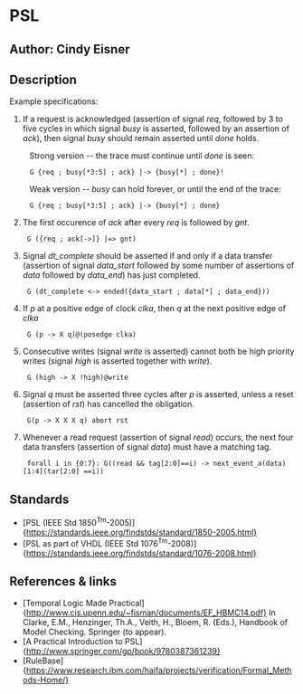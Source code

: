 # PSL 

## Author: Cindy Eisner
## Description


Example specifications: 

1.  If a request is acknowledged (assertion of signal *req*, followed by 3 to five cycles in which signal *busy* is asserted, followed by an assertion of *ack*), then signal *busy* should remain asserted until *done* holds.   

&nbsp;&nbsp;&nbsp;&nbsp;&nbsp;&nbsp;&nbsp;&nbsp;&nbsp;Strong version -- the trace must continue until *done* is seen:

         G {req ; busy[*3:5] ; ack} |-> {busy[*] ; done}!

&nbsp;&nbsp;&nbsp;&nbsp;&nbsp;&nbsp;&nbsp;&nbsp;&nbsp;Weak version -- *busy* can hold forever, or until the end of the trace:

         G {req ; busy[*3:5] ; ack} |-> {busy[*] ; done}


2.  The first occurence of *ack* after every *req* is followed by *gnt*.

         G ({req ; ack[->]} |=> gnt)

3.  Signal *dt\_complete* should be asserted if and only if a data transfer (assertion of signal *data\_start* followed by some number of assertions of *data* followed by *data\_end*) has just completed.  

         G (dt_complete <-> ended({data_start ; data[*] ; data_end}))

4.  If *p* at a positive edge of clock *clka*, then *q* at the next positive edge of *clka*

         G (p -> X q)@(posedge clka)

5.  Consecutive writes (signal *write* is asserted) cannot both be high priority writes (signal *high* is asserted together with *write*). 

         G (high -> X !high)@write


6.  Signal *q* must be asserted three cycles after *p* is asserted, unless a reset (assertion of *rst*)  has cancelled the obligation.  

         G(p -> X X X q) abort rst


7.  Whenever a read request (assertion of signal *read*) occurs, the next four data transfers (assertion of signal *data*) must have a matching tag.

         forall i in {0:7}: G((read && tag[2:0]==i) -> next_event_a(data)[1:4](tar[2:0] ==i))


## Standards

* [PSL (IEEE Std 1850<sup>Tm</sup>-2005)]{https://standards.ieee.org/findstds/standard/1850-2005.html}
* [PSL as part of VHDL (IEEE Std 1076<sup>Tm</sup>-2008)]{https://standards.ieee.org/findstds/standard/1076-2008.html}

## References & links

* [Temporal Logic Made Practical]{http://www.cis.upenn.edu/~fisman/documents/EF_HBMC14.pdf}
In  Clarke, E.M., Henzinger, Th.A., Veith, H., Bloem, R. (Eds.), Handbook of Model Checking.  Springer (to appear).  
* [A Practical Introduction to PSL]{http://www.springer.com/gp/book/9780387361239}
* [RuleBase]{https://www.research.ibm.com/haifa/projects/verification/Formal_Methods-Home/}


